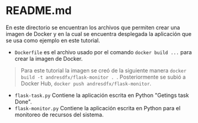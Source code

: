 # README.md

En este directorio se encuentran los archivos que permiten crear una imagen de Docker y en la cual se encuentra desplegada la aplicación que se usa como ejemplo en este tutorial.

* `Dockerfile` es el archivo usado por el comando `docker build ...` para crear la imagen de Docker.

> Para este tutorial la imagen se creó de la siguiente manera `docker build -t andresdfx/flask-monitor . `.
> Posteriormente se subió a Docker Hub, `docker push andresdfx/flask-monitor`.

* `flask-task.py` Contiene la aplicación escrita en Python "Getings task Done".
* `flask-monitor.py` Contiene la aplicación escrita en Python para el monitoreo de recursos del sistema.
